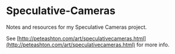 # Speculative-Cameras
Notes and resources for my Speculative Cameras project. 

See [http://peteashton.com/art/speculativecameras.html](http://peteashton.com/art/speculativecameras.html) for more info.


